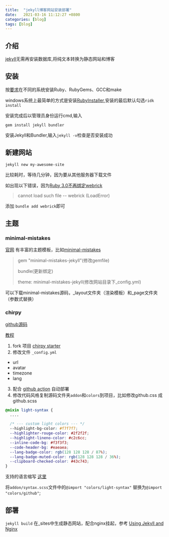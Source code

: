 ```yaml
---
title:  "jekyll博客网站安装部署"
date:   2021-03-16 11:12:27 +0800
categories: [blog]
tags: [blog]
---
```

## 介绍
[jekyll][6]无需再安装数据库,将纯文本转换为静态网站和博客

## 安装
按[要求][1]在不同的系统安装Ruby、RubyGems、GCC和make

windows系统上最简单的方式是安装[RubyInstaller][2],安装的最后默认勾选`ridk install`

安装完成后以管理员身份运行cmd,输入

`gem install jekyll bundler`

安装Jekyll和Bundler,输入`jekyll -v`检查是否安装成功

## 新建网站

`jekyll new my-awesome-site`

比较耗时，等待几分钟，因为要从其他服务器下载文件

如出现以下错误，因为[Ruby 3.0不再绑定webrick][3]
> cannot load such file -- webrick (LoadError)

添加 `bundle add webrick`即可

## 主题

### minimal-mistakes
[官网][4] 有丰富的主题模板，比如[minimal-mistakes][5]
> gem "minimal-mistakes-jekyll"(修改gemfile)
>
> bundle(更新绑定)
>
> theme: minimal-mistakes-jekyll(修改网站目录下_config.yml)

可以下载minimal-mistakes源码，_layout文件夹（渲染模板）和_page文件夹（参数式替换）

### chirpy
[github源码](https://github.com/cotes2020/jekyll-theme-chirpy)

[教程](https://chirpy.cotes.info/categories/tutorial/)

1. fork 项目 [chirpy starter](https://github.com/cotes2020/chirpy-starter/generate)
2. 修改文件 `_config.yml`
  * url
  * avatar
  * timezone
  * lang
3. 配合 [github action](https://github.com/cotes2020/jekyll-theme-chirpy#deploy-by-using-github-actions) 自动部署
4. 修改代码风格复制源码文件夹`addon`和`colors`到项目，比如修改github.css 成 github.scss

```scss
@mixin light-syntax {
  ....

  /* --- custom light colors --- */
  --highlight-bg-color: #f7f7f7;
  --highlighter-rouge-color: #2f2f2f;
  --highlight-lineno-color: #c2c6cc;
  --inline-code-bg: #f3f3f3;
  --code-header-bg: #eaeaea;
  --lang-badge-color: rgb(128 128 128 / 87%);
  --lang-badge-muted-color: rgb(128 128 128 / 36%);
  --clipboard-checked-color: #43c743;
}
```

支持的语言缩写 [这里](https://github.com/rouge-ruby/rouge/wiki/List-of-supported-languages-and-lexers)


将`addon/syntax.scss`文件中的`@import "colors/light-syntax"` 替换为`@import "colors/github"`;



## 部署
`jekyll build` 在_sites中生成静态网站，配合nginx挂起，参考
[Using Jekyll and Nginx](http://briancain.net/using-jekyll-and-nginx/)





[1]: https://jekyllrb.com/docs/installation/#requirements
[2]: https://rubyinstaller.org/
[3]: https://github.com/jekyll/jekyll/issues/8523
[4]: https://jekyllrb.com/docs/themes/
[5]: https://github.com/mmistakes/minimal-mistakes
[6]: <https://jekyllrb.com/>
